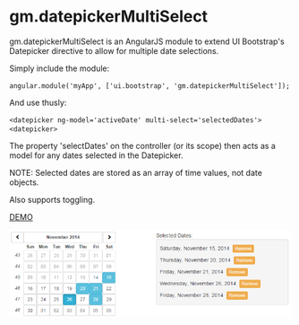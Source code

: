 gm.datepickerMultiSelect
========================

gm.datepickerMultiSelect is an AngularJS module to extend UI Bootstrap's Datepicker directive to allow for multiple date selections.

Simply include the module:

    angular.module('myApp', ['ui.bootstrap', 'gm.datepickerMultiSelect']);

And use thusly:

    <datepicker ng-model='activeDate' multi-select='selectedDates'><datepicker>
  
The property 'selectDates' on the controller (or its scope) then acts as a model for any dates selected in the Datepicker.

NOTE: Selected dates are stored as an array of time values, not date objects.

Also supports toggling.

<a href='http://plnkr.co/edit/X7josME8hpIgJDt3IibG?p=preview'>DEMO</a>

![Alt text](screenshot.png "Screenshot")
